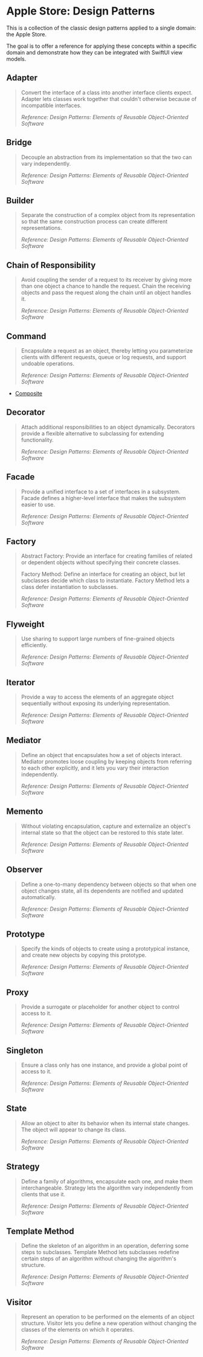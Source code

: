 
# Apple Store: Design Patterns

This is a collection of the classic design patterns applied to a single domain: the Apple Store.

The goal is to offer a reference for applying these concepts within a specific domain and demonstrate how they can be integrated with SwiftUI view models.

## Adapter

> Convert the interface of a class into another interface clients expect. Adapter lets classes work together that couldn't otherwise because of incompatible interfaces.
>
> _Reference: Design Patterns: Elements of Reusable Object-Oriented Software_

## Bridge

> Decouple an abstraction from its implementation so that the two can vary independently.
>
> _Reference: Design Patterns: Elements of Reusable Object-Oriented Software_

## Builder

> Separate the construction of a complex object from its representation so that the same construction process can create different representations.
>
> _Reference: Design Patterns: Elements of Reusable Object-Oriented Software_

## Chain of Responsibility

> Avoid coupling the sender of a request to its receiver by giving more than one object a chance to handle the request. Chain the receiving objects and pass the request along the chain until an object handles it.
>
> _Reference: Design Patterns: Elements of Reusable Object-Oriented Software_

## Command

> Encapsulate a request as an object, thereby letting you parameterize clients with different requests, queue or log requests, and support undoable operations.
>
> _Reference: Design Patterns: Elements of Reusable Object-Oriented Software_

- [Composite](https://github.com/shaun-culver/AppleStore/blob/main/AppleStoreComposite/README.md)

## Decorator

> Attach additional responsibilities to an object dynamically. Decorators provide a flexible alternative to subclassing for extending functionality.
>
> _Reference: Design Patterns: Elements of Reusable Object-Oriented Software_

## Facade

> Provide a unified interface to a set of interfaces in a subsystem. Facade defines a higher-level interface that makes the subsystem easier to use.
>
> _Reference: Design Patterns: Elements of Reusable Object-Oriented Software_

## Factory

> Abstract Factory: Provide an interface for creating families of related or dependent objects without specifying their concrete classes.
>
> Factory Method: Define an interface for creating an object, but let subclasses decide which class to instantiate. Factory Method lets a class defer instantiation to subclasses.
>
> _Reference: Design Patterns: Elements of Reusable Object-Oriented Software_

## Flyweight

> Use sharing to support large numbers of fine-grained objects efficiently.
>
> _Reference: Design Patterns: Elements of Reusable Object-Oriented Software_

## Iterator

> Provide a way to access the elements of an aggregate object sequentially without exposing its underlying representation.
>
> _Reference: Design Patterns: Elements of Reusable Object-Oriented Software_

## Mediator

> Define an object that encapsulates how a set of objects interact. Mediator promotes loose coupling by keeping objects from referring to each other explicitly, and it lets you vary their interaction independently.
>
> _Reference: Design Patterns: Elements of Reusable Object-Oriented Software_

## Memento

> Without violating encapsulation, capture and externalize an object's internal state so that the object can be restored to this state later.
>
> _Reference: Design Patterns: Elements of Reusable Object-Oriented Software_

## Observer

> Define a one-to-many dependency between objects so that when one object changes state, all its dependents are notified and updated automatically.
>
> _Reference: Design Patterns: Elements of Reusable Object-Oriented Software_

## Prototype

> Specify the kinds of objects to create using a prototypical instance, and create new objects by copying this prototype.
>
> _Reference: Design Patterns: Elements of Reusable Object-Oriented Software_

## Proxy

> Provide a surrogate or placeholder for another object to control access to it.
>
> _Reference: Design Patterns: Elements of Reusable Object-Oriented Software_

## Singleton

> Ensure a class only has one instance, and provide a global point of access to it.
>
> _Reference: Design Patterns: Elements of Reusable Object-Oriented Software_

## State

> Allow an object to alter its behavior when its internal state changes. The object will appear to change its class.
>
> _Reference: Design Patterns: Elements of Reusable Object-Oriented Software_

## Strategy

> Define a family of algorithms, encapsulate each one, and make them interchangeable. Strategy lets the algorithm vary independently from clients that use it.
>
> _Reference: Design Patterns: Elements of Reusable Object-Oriented Software_

## Template Method

> Define the skeleton of an algorithm in an operation, deferring some steps to subclasses. Template Method lets subclasses redefine certain steps of an algorithm without changing the algorithm's structure.
>
> _Reference: Design Patterns: Elements of Reusable Object-Oriented Software_

## Visitor

> Represent an operation to be performed on the elements of an object structure. Visitor lets you define a new operation without changing the classes of the elements on which it operates.
>
> _Reference: Design Patterns: Elements of Reusable Object-Oriented Software_

<br />
